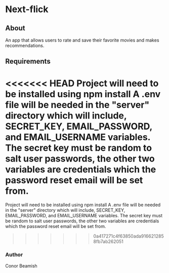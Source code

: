# Next-flick

## About
An app that allows users to rate and save their favorite movies and makes recommendations.

## Requirements
<<<<<<< HEAD
Project will need to be installed using npm install A .env file will be needed in the "server" directory which will include, SECRET_KEY, EMAIL_PASSWORD, and EMAIL_USERNAME variables. The secret key must be random to salt user passwords, the other two variables are credentials which the password reset email will be set from.
=======
Project will need to be installed using npm install
A .env file will be needed in the "server" directory which will include, SECRET_KEY, EMAIL_PASSWORD, and EMAIL_USERNAME variables. The secret key must be random to salt user passwords, the other two variables are credentials which the password reset email will be set from.
>>>>>>> 0a417271c4f63850ada9166212858fb7ab262051

### Author
Conor Beamish
